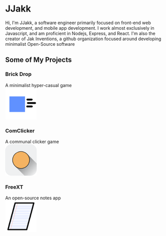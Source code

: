 # JJakk
Hi, I'm JJakk, a software engineer primarily focused on front-end web development, and mobile app development.  I work almost exclusively in Javascript, and am proficient in Nodejs, Express, and React.  I'm also the creator of Jak Inventions, a github organization focused around developing minimalist Open-Source software
## Some of My Projects
### Brick Drop
A minimalist hyper-casual game
<br/>
<img alt='Brick Drop' src='./brick-drop-icon.png' width='100' height='100'/>
### ComClicker
A communal clicker game
<br/>
<img alt='ComClicker' src='./comclicker-icon.png' width='100' height='100'/>
### FreeXT
An open-source notes app
<br/>
<img alt='FreeXT' src='./freext-icon.png' width='100' height='100'/>

